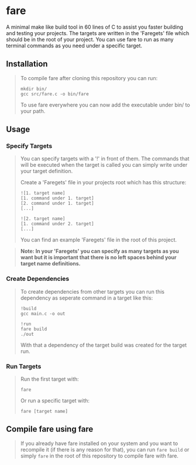 # fare
A minimal make like build tool in 60 lines of C to assist you faster building and testing your projects. The targets are written in the 'Faregets' file which should be in the root of your project. You can use fare to run as many terminal commands as you need under a specific target.

## Installation
> To compile fare after cloning this repository you can run:
> ```
> mkdir bin/
> gcc src/fare.c -o bin/fare
> ```
> To use fare everywhere you can now add the executable under bin/ to your path.

## Usage
### Specify Targets
> You can specify targets with a '!' in front of them. The commands that will be executed when the target is called you can simply write under your target definition.
> 
> Create a 'Faregets' file in your projects root which has this structure:
> ```
> ![1. target name]
> [1. command under 1. target]
> [2. command under 1. target]
> [...]
> 
> ![2. target name]
> [1. command under 2. target]
> [...]
> ```
> You can find an example 'Faregets' file in the root of this project.

> **Note: In your 'Faregets' you can specify as many targets as you want but it is important that there is no left spaces behind your target name definitions.**

### Create Dependencies
> To create dependencies from other targets you can run this dependency as seperate command in a target like this:
> ```
> !build
> gcc main.c -o out
> 
> !run
> fare build
> ./out
> ```
> With that a dependency of the target build was created for the target run.

### Run Targets
> Run the first target with:
> ```
> fare
> ```
> Or run a specific target with:
> ```
> fare [target name]
> ```

## Compile fare using fare
> If you already have fare installed on your system and you want to recompile it (if there is any reason for that), you can run `fare build` or simply `fare` in the root of this repository to compile fare with fare.
